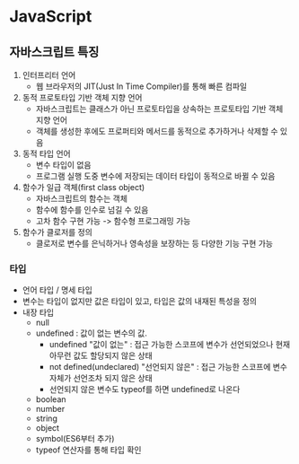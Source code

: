 # JavaScript

## 자바스크립트 특징

1. 인터프리터 언어
    - 웹 브라우저의 JIT(Just In Time Compiler)를 통해 빠른 컴파일 
2. 동적 프로토타입 기반 객체 지향 언어
    - 자바스크립트는 클래스가 아닌 프로토타입을 상속하는 프로토타입 기반 객체 지향 언어
    - 객체를 생성한 후에도 프로퍼티와 메서드를 동적으로 추가하거나 삭제할 수 있음
3. 동적 타입 언어
    - 변수 타입이 없음
    - 프로그램 실행 도중 변수에 저장되는 데이터 타입이 동적으로 바뀔 수 있음
4. 함수가 일급 객체(first class object)
    - 자바스크립트의 함수는 객체
    - 함수에 함수를 인수로 넘길 수 있음
    - 고차 함수 구현 가능 -> 함수형 프로그래밍 가능
5. 함수가 클로저를 정의
    - 클로저로 변수를 은닉하거나 영속성을 보장하는 등 다양한 기능 구현 가능    

### 타입
- 언어 타입 /  명세 타입
- 변수는 타입이 없지만 값은 타입이 있고, 타입은 값의 내재된 특성을 정의
- 내장 타입
    - null
    - undefined : 값이 없는 변수의 값.
        - undefined "값이 없는" : 접근 가능한 스코프에 변수가 선언되었으나 현재 아무런 값도 할당되지 않은 상태
        - not defined(undeclared) "선언되지 않은" : 접근 가능한 스코프에 변수 자체가 선언조차 되지 않은 상태
        - 선언되지 않은 변수도 typeof를 하면 undefined로 나온다
    - boolean
    - number
    - string
    - object
    - symbol(ES6부터 추가)
    - typeof 연산자를 통해 타입 확인

